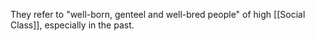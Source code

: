 They refer to "well-born, genteel and well-bred people" of high [[Social Class]], especially in the past.